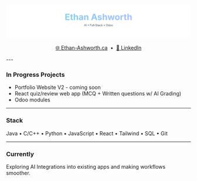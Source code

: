 <!-- Profile README — Ethan Ashworth (minimal + animated header) -->

<p align="center">
  <img src="hero.svg" alt="Ethan Ashworth — AI • Full‑Stack • Odoo" width="720">
</p>

<p align="center">
  <a href="https://Ethan-Ashworth.ca">🌐 Ethan-Ashworth.ca</a> &nbsp;•&nbsp;
  <a href="https://www.linkedin.com/in/ethan-ashworth02/">💼 LinkedIn</a>
</p>
---

### In Progress Projects
- Portfolio Website V2 - coming soon
- React quiz/review web app (MCQ + Written questions w/ AI Grading)
- Odoo modules

---

### Stack
Java • C/C++ • Python • JavaScript • React • Tailwind • SQL • Git

---

### Currently
Exploring AI Integrations into existing apps and making workflows smoother.

